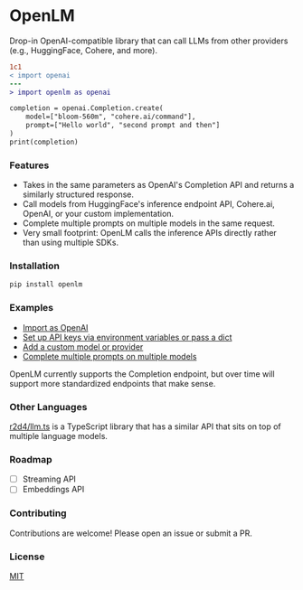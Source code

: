 # OpenLM

Drop-in OpenAI-compatible library that can call LLMs from other providers (e.g., HuggingFace, Cohere, and more). 

```diff
1c1
< import openai
---
> import openlm as openai

completion = openai.Completion.create(
    model=["bloom-560m", "cohere.ai/command"], 
    prompt=["Hello world", "second prompt and then"]
)
print(completion)
```
### Features
* Takes in the same parameters as OpenAI's Completion API and returns a similarly structured response. 
* Call models from HuggingFace's inference endpoint API, Cohere.ai, OpenAI, or your custom implementation. 
* Complete multiple prompts on multiple models in the same request. 
* Very small footprint: OpenLM calls the inference APIs directly rather than using multiple SDKs.


### Installation
```bash
pip install openlm
```

### Examples

- [Import as OpenAI](examples/as_openai.py)
- [Set up API keys via environment variables or pass a dict](examples/api_keys.py)
- [Add a custom model or provider](examples/custom_provider.py)
- [Complete multiple prompts on multiple models](examples/multiplex.py)

OpenLM currently supports the Completion endpoint, but over time will support more standardized endpoints that make sense. 

### Other Languages
[r2d4/llm.ts](https://github.com/r2d4/llm.ts) is a TypeScript library that has a similar API that sits on top of multiple language models.

### Roadmap
- [ ] Streaming API
- [ ] Embeddings API

### Contributing
Contributions are welcome! Please open an issue or submit a PR.

### License
[MIT](LICENSE)

